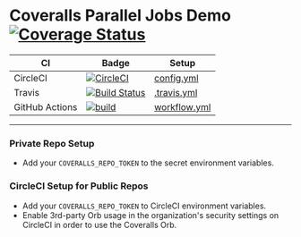 # Coveralls Parallel Jobs Demo [![Coverage Status](https://coveralls.io/repos/github/nickmerwin/node-demo/badge.svg?branch=master)](https://coveralls.io/github/coverallsapp/node-demo?branch=master)

| CI | Badge | Setup |
| -- | -- | -- |
| CircleCI | [![CircleCI](https://circleci.com/gh/coverallsapp/node-demo.svg?style=svg)](https://circleci.com/gh/coverallsapp/node-demo) | [config.yml](https://github.com/nickmerwin/node-demo/blob/master/.circleci/config.yml) |
| Travis | [![Build Status](https://travis-ci.org/coverallsapp/node-demo.svg?branch=master)](https://travis-ci.org/coverallsapp/node-demo) | [.travis.yml](https://github.com/nickmerwin/node-demo/blob/master/.travis.yml) |
| GitHub Actions | [![build](https://github.com/coverallsapp/node-demo/workflows/build/badge.svg)](https://github.com/coverallsapp/node-demo/actions?query=workflow%3Abuild) | [workflow.yml](https://github.com/nickmerwin/node-demo/blob/master/.github/workflows/workflow.yml) |

---

### Private Repo Setup

* Add your `COVERALLS_REPO_TOKEN` to the secret environment variables.

### CircleCI Setup for Public Repos

* Add your `COVERALLS_REPO_TOKEN` to CircleCI environment variables.
* Enable 3rd-party Orb usage in the organization's security settings on CircleCI in order to use the Coveralls Orb.
